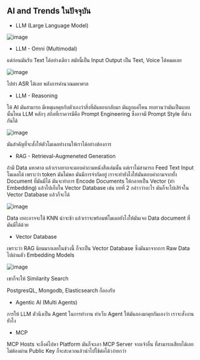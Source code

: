 ## AI and Trends ในปัจจุบัน

* LLM (Large Language Model)

![image](https://github.com/user-attachments/assets/0bf6e3f4-638c-4012-9886-add4d4055a7b)

* LLM - Omni (Multimodal)

แต่ก่อนมันรับ Text ได้อย่างเดียว สมัยนี้เป็น Input Output เป็น Text, Voice ได้หมดเลย

![image](https://github.com/user-attachments/assets/d2ec9d0b-6f43-4d47-895d-3fc0f35add8e)

ไปทำ ASR ได้เลย พลังการคำนวณมหาศาล

* LLM - Reasoning

ให้ AI มันสามารถ มีเหตุผลคุยกับตัวเองว่าสิ่งที่มันตอบกลับมา มันถูกแค่ไหน ทบทวนว่ามันเป็นแบบนั้นไหม
LLM หลักๆ สกิลที่เราควรมีคือ Prompt Engineering ซึ่งอาจมี Prompt Style ที่ต่างกันได้

![image](https://github.com/user-attachments/assets/728fa109-66e9-46ac-abb9-3323b4e18bca)

มันสำคัญที่จะสั่งให้ตัวโมเดลทำงานให้เราได้อย่างต้องการ

* RAG - Retrieval-Augmeneted Generation

ถ้ามี Data มหาศาล แล้วเราอยากจะตอบคำถามหนังสือเล่มนั้น แต่เราไม่สามารถ Feed Text Input โมเดลได้
เพราะว่า token มันไม่พอ มันมีการจำกัดอยู่ เราจะทำยังไงให้มันตอบคำถามจากทั้ง Document ที่มันมีได้
มันจะทำการ Encode Documents ให้กลายเป็น Vector (ทำ Embedding) แล้วไปเก็บใน Vector Database
เช่น บทที่ 2 กล่าวว่าอะไร มันก็จะไปเสิร์จใน Vector Database แล้วก็จะได้

![image](https://github.com/user-attachments/assets/f4aa135f-b2eb-49e9-89b5-4a7fdbfb2473)

Data เยอะอาจจะใช้ KNN น่าจะช้า แล้วเราจะพร้อมพ์โมเดลยังไงให้มันเจอ Data document ที่มันมีได้ด้วย

* Vector Database

เพราะว่า RAG นิยมมากเลยในช่วงนี้ ก็จะเป็น Vector Database ซึ่งมันมาจากการ Raw Data ไปผ่านตัว Embedding Models

![image](https://github.com/user-attachments/assets/512c06fe-64d4-4aac-9b4d-c464cda9f191)

เขาก็จะให้ Similarity Search

PostgresQL, Mongodb, Elasticsearch ก็ลองรับ

* Agentic AI (Multi Agents)

การให้ LLM ตัวนึงเป็น Agent ในการทำงาน ทำเว็บ Agent ให้มันลองมาคุยกันเองว่า เราจะสั่งงานยังไง

* MCP

MCP Hosts จะลิ้งค์ไปหา Platform มันก็จะเอา MCP Server จากเจ้าอื่น ที่สามารถเสียบได้เลย ไม่ต้องผ่าน Public Key ก็จะสะดวกแล้วนำไปใช้ต่อได้วง่ายกว่า






